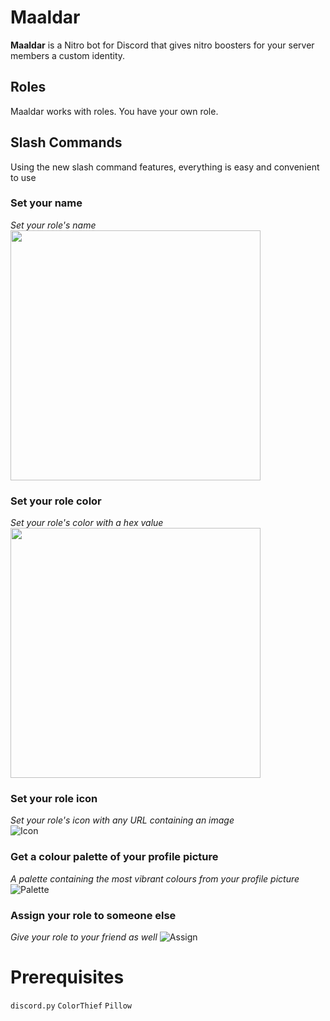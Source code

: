 # Maaldar  
<b>Maaldar</b> is a Nitro bot for Discord that gives nitro boosters for your server members a custom identity.  

## Roles  
Maaldar works with roles. You have your own role.

## Slash Commands  
Using the new slash command features, everything is easy and convenient to use

### Set your name
<i>Set your role's name</i> <br />
<img src="https://user-images.githubusercontent.com/24255685/174434022-3d129bcb-febb-4809-9773-2312d979e922.gif" width="400px" height="400px" />
### Set your role color
<i>Set your role's color with a hex value</i> <br />
<img src="https://user-images.githubusercontent.com/24255685/174434144-0788e65b-2c75-47b7-b3dc-9f843c501872.gif" width="400px" height="400px" />

### Set your role icon
<i>Set your role's icon with any URL containing an image</i> <br/>
![Icon](https://s8.gifyu.com/images/icon62ce3fe908b5cf35.gif)

### Get a colour palette of your profile picture
<i>A palette containing the most vibrant colours from your profile picture</i>
![Palette](https://s8.gifyu.com/images/palette.gif)

### Assign your role to someone else
<i>Give your role to your friend as well</i>
![Assign](https://s8.gifyu.com/images/assign.gif)

# Prerequisites  
<code>discord.py</code>
<code>ColorThief</code>
<code>Pillow</code>
